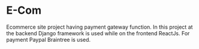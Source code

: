 # E-Com
Ecommerce site project having payment gateway function.
In this project at the backend Django framework is used while on the frontend ReactJs.
For payment Paypal Braintree is used.
